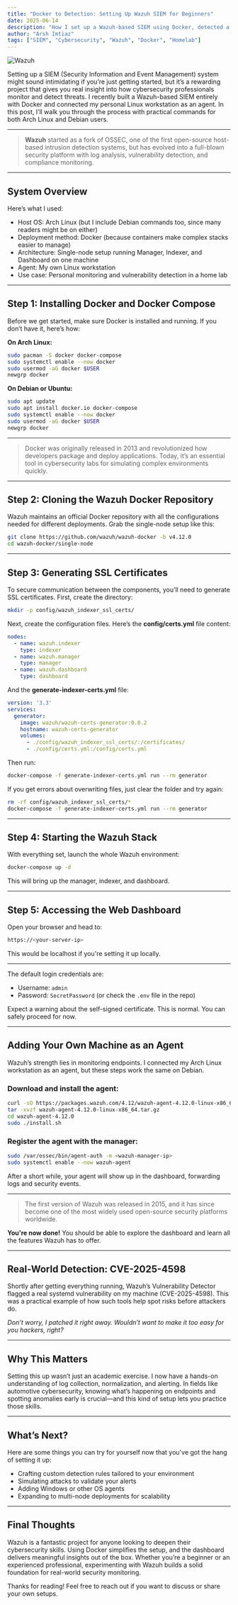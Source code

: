 ```yaml
---
title: "Docker to Detection: Setting Up Wazuh SIEM for Beginners"
date: 2025-06-14
description: "How I set up a Wazuh-based SIEM using Docker, detected a real CVE, and connected my Linux machine as an agent."
author: "Arsh Imtiaz"
tags: ["SIEM", "Cybersecurity", "Wazuh", "Docker", "Homelab"]
---
```


![Wazuh](/images/wazuh-header-image.jpg)

Setting up a SIEM (Security Information and Event Management) system might sound intimidating if you’re just getting started, but it’s a rewarding project that gives you real insight into how cybersecurity professionals monitor and detect threats. I recently built a Wazuh-based SIEM entirely with Docker and connected my personal Linux workstation as an agent. In this post, I’ll walk you through the process with practical commands for both Arch Linux and Debian users.

---

> **Wazuh** started as a fork of OSSEC, one of the first open-source host-based intrusion detection systems, but has evolved into a full-blown security platform with log analysis, vulnerability detection, and compliance monitoring.

---

## System Overview

Here’s what I used:

- Host OS: Arch Linux (but I include Debian commands too, since many readers might be on either)
- Deployment method: Docker (because containers make complex stacks easier to manage)
- Architecture: Single-node setup running Manager, Indexer, and Dashboard on one machine
- Agent: My own Linux workstation
- Use case: Personal monitoring and vulnerability detection in a home lab

---

## Step 1: Installing Docker and Docker Compose

Before we get started, make sure Docker is installed and running. If you don’t have it, here’s how:

**On Arch Linux:**

```bash
sudo pacman -S docker docker-compose
sudo systemctl enable --now docker
sudo usermod -aG docker $USER
newgrp docker
```

**On Debian or Ubuntu:**

```bash
sudo apt update
sudo apt install docker.io docker-compose
sudo systemctl enable --now docker
sudo usermod -aG docker $USER
newgrp docker
```
---

> Docker was originally released in 2013 and revolutionized how developers package and deploy applications. Today, it’s an essential tool in cybersecurity labs for simulating complex environments quickly.

---

## Step 2: Cloning the Wazuh Docker Repository

Wazuh maintains an official Docker repository with all the configurations needed for different deployments. Grab the single-node setup like this:

```bash
git clone https://github.com/wazuh/wazuh-docker -b v4.12.0
cd wazuh-docker/single-node
```

---

## Step 3: Generating SSL Certificates

To secure communication between the components, you’ll need to generate SSL certificates. First, create the directory:

```bash
mkdir -p config/wazuh_indexer_ssl_certs/
```

Next, create the configuration files. Here’s the **config/certs.yml** file content:

```yaml
nodes:
  - name: wazuh.indexer
    type: indexer
  - name: wazuh.manager
    type: manager
  - name: wazuh.dashboard
    type: dashboard
```

And the **generate-indexer-certs.yml** file:

```yaml
version: '3.3'
services:
  generator:
    image: wazuh/wazuh-certs-generator:0.0.2
    hostname: wazuh-certs-generator
    volumes:
      - ./config/wazuh_indexer_ssl_certs/:/certificates/
      - ./config/certs.yml:/config/certs.yml
```

Then run:

```bash
docker-compose -f generate-indexer-certs.yml run --rm generator
```

If you get errors about overwriting files, just clear the folder and try again:

```bash
rm -rf config/wazuh_indexer_ssl_certs/*
docker-compose -f generate-indexer-certs.yml run --rm generator
```

---

## Step 4: Starting the Wazuh Stack

With everything set, launch the whole Wazuh environment:

```bash
docker-compose up -d
```

This will bring up the manager, indexer, and dashboard.

---

## Step 5: Accessing the Web Dashboard

Open your browser and head to:

```bash
https://<your-server-ip>
```
This would be localhost if you're setting it up locally.

---

  
The default login credentials are:

- Username: `admin`
- Password: `SecretPassword` (or check the `.env` file in the repo)

Expect a warning about the self-signed certificate. This is normal. You can safely proceed for now.

---

## Adding Your Own Machine as an Agent

Wazuh’s strength lies in monitoring endpoints. I connected my Arch Linux workstation as an agent, but these steps work the same on Debian.

### Download and install the agent:

```bash
curl -sO https://packages.wazuh.com/4.12/wazuh-agent-4.12.0-linux-x86_64.tar.gz
tar -xvzf wazuh-agent-4.12.0-linux-x86_64.tar.gz
cd wazuh-agent-4.12.0
sudo ./install.sh
```

### Register the agent with the manager:

```bash
sudo /var/ossec/bin/agent-auth -m <wazuh-manager-ip>
sudo systemctl enable --now wazuh-agent
```

After a short while, your agent will show up in the dashboard, forwarding logs and security events.

---

> The first version of Wazuh was released in 2015, and it has since become one of the most widely used open-source security platforms worldwide.

**You're now done!** You should be able to explore the dashboard and learn all the features Wazuh has to offer.


---

## Real-World Detection: CVE-2025-4598

Shortly after getting everything running, Wazuh’s Vulnerability Detector flagged a real systemd vulnerability on my machine (CVE-2025-4598). This was a practical example of how such tools help spot risks before attackers do.

*Don’t worry, I patched it right away. Wouldn’t want to make it too easy for you hackers, right?*

---

## Why This Matters

Setting this up wasn’t just an academic exercise. I now have a hands-on understanding of log collection, normalization, and alerting. In fields like automotive cybersecurity, knowing what’s happening on endpoints and spotting anomalies early is crucial—and this kind of setup lets you practice those skills.

---

## What’s Next?

Here are some things you can try for yourself now that you've got the hang of setting it up:
- Crafting custom detection rules tailored to your environment
- Simulating attacks to validate your alerts
- Adding Windows or other OS agents
- Expanding to multi-node deployments for scalability

---

## Final Thoughts

Wazuh is a fantastic project for anyone looking to deepen their cybersecurity skills. Using Docker simplifies the setup, and the dashboard delivers meaningful insights out of the box. Whether you’re a beginner or an experienced professional, experimenting with Wazuh builds a solid foundation for real-world security monitoring.

Thanks for reading! Feel free to reach out if you want to discuss or share your own setups.

